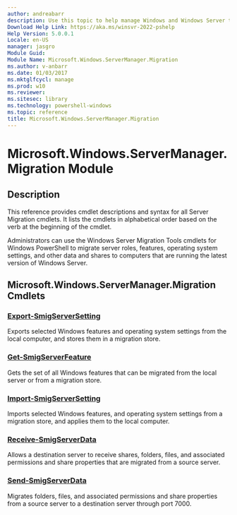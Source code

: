 ```yaml
---
author: andreabarr
description: Use this topic to help manage Windows and Windows Server technologies with Windows PowerShell.
Download Help Link: https://aka.ms/winsvr-2022-pshelp
Help Version: 5.0.0.1
Locale: en-US
manager: jasgro
Module Guid: 
Module Name: Microsoft.Windows.ServerManager.Migration
ms.author: v-anbarr
ms.date: 01/03/2017
ms.mktglfcycl: manage
ms.prod: w10
ms.reviewer: 
ms.sitesec: library
ms.technology: powershell-windows
ms.topic: reference
title: Microsoft.Windows.ServerManager.Migration
---
```



# Microsoft.Windows.ServerManager.Migration Module
## Description
This reference provides cmdlet descriptions and syntax for all Server Migration cmdlets. It lists the cmdlets in alphabetical order based on the verb at the beginning of the cmdlet.

Administrators can use the Windows Server Migration Tools cmdlets for Windows PowerShell to migrate server roles, features, operating system settings, and other data and shares to computers that are running the latest version of Windows Server.

## Microsoft.Windows.ServerManager.Migration Cmdlets
### [Export-SmigServerSetting](./Export-SmigServerSetting.md)
Exports selected Windows features and operating system settings from the local computer, and stores them in a migration store.

### [Get-SmigServerFeature](./Get-SmigServerFeature.md)
Gets the set of all Windows features that can be migrated from the local server or from a migration store.

### [Import-SmigServerSetting](./Import-SmigServerSetting.md)
Imports selected Windows features, and operating system settings from a migration store, and applies them to the local computer.

### [Receive-SmigServerData](./Receive-SmigServerData.md)
Allows a destination server to receive shares, folders, files, and associated permissions and share properties that are migrated from a source server.

### [Send-SmigServerData](./Send-SmigServerData.md)
Migrates folders, files, and associated permissions and share properties from a source server to a destination server through port 7000.

